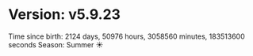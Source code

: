 # Version: v5.9.23
Time since birth: 2124 days, 50976 hours, 3058560 minutes, 183513600 seconds
Season: Summer ☀️
